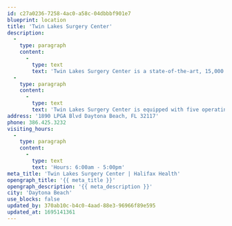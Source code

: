 ```yaml
---
id: c27a0236-7258-4ac0-a58c-04dbbbf901e7
blueprint: location
title: 'Twin Lakes Surgery Center'
description:
  -
    type: paragraph
    content:
      -
        type: text
        text: 'Twin Lakes Surgery Center is a state-of-the-art, 15,000 square foot outpatient surgery center and ambulatory surgical center located in Daytona Beach, Florida owned by Halifax Health.'
  -
    type: paragraph
    content:
      -
        type: text
        text: 'Twin Lakes Surgery Center is equipped with five operating suites, two minor procedure rooms, twelve pre-operative stations and ten post-operative stations. The surgery center is available to all physicians who practice at Halifax Health.'
address: '1890 LPGA Blvd Daytona Beach, FL 32117'
phone: 386.425.3232
visiting_hours:
  -
    type: paragraph
    content:
      -
        type: text
        text: 'Hours: 6:00am - 5:00pm'
meta_title: 'Twin Lakes Surgery Center | Halifax Health'
opengraph_title: '{{ meta_title }}'
opengraph_description: '{{ meta_description }}'
city: 'Daytona Beach'
use_blocks: false
updated_by: 370ab10c-b4c0-4aad-88e3-96966f89e595
updated_at: 1695141361
---
```

